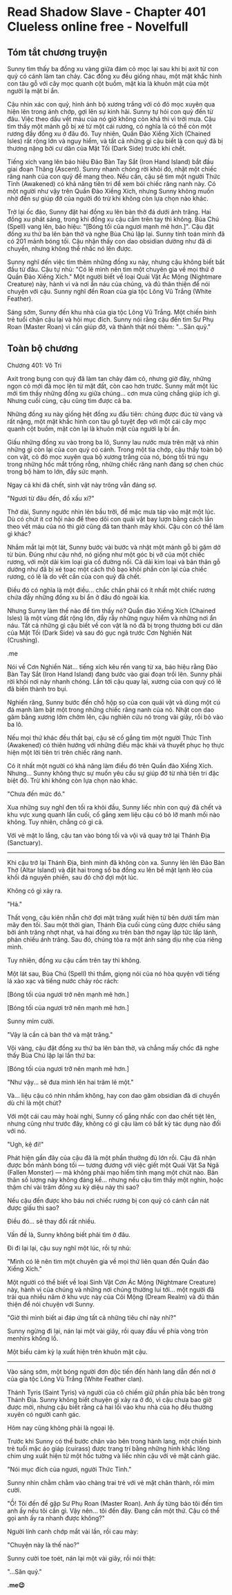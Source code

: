 # Read Shadow Slave - Chapter 401 Clueless online free - Novelfull

## Tóm tắt chương truyện

Sunny tìm thấy ba đồng xu vàng giữa đám cỏ mọc lại sau khi bị axit từ con quỷ có cánh làm tan chảy. Các đồng xu đều giống nhau, một mặt khắc hình con tàu gỗ với cây mọc quanh cột buồm, mặt kia là khuôn mặt của một người lạ mặt bí ẩn.

Cậu nhìn xác con quỷ, hình ảnh bộ xương trắng với cỏ đỏ mọc xuyên qua hiện lên trong ánh chớp, gợi lên sự kinh hãi. Sunny tự hỏi con quỷ đến từ đâu. Việc theo dấu vết máu của nó giờ không còn khả thi vì trời mưa. Cậu tìm thấy một mảnh gỗ bị xé từ một cái rương, có nghĩa là có thể còn một rương đầy đồng xu ở đâu đó. Tuy nhiên, Quần Đảo Xiềng Xích (Chained Isles) rất rộng lớn và nguy hiểm, và tất cả những gì cậu biết là con quỷ đã bị thương nặng bởi cư dân của Mặt Tối (Dark Side) trước khi chết.

Tiếng xích vang lên báo hiệu Đảo Bàn Tay Sắt (Iron Hand Island) bắt đầu giai đoạn Thăng (Ascent). Sunny nhanh chóng rời khỏi đó, nhặt một chiếc răng nanh của con quỷ để mang theo. Nếu cần, cậu sẽ tìm một người Thức Tỉnh (Awakened) có khả năng tiên tri để xem bói chiếc răng nanh này. Có một người như vậy trên Quần Đảo Xiềng Xích, nhưng Sunny không muốn nhờ đến sự giúp đỡ của người đó trừ khi không còn lựa chọn nào khác.

Trở lại ốc đảo, Sunny đặt hai đồng xu lên bàn thờ đá dưới ánh trăng. Hai đồng xu phát sáng, trong khi đồng xu cậu cầm trên tay thì không. Bùa Chú (Spell) vang lên, báo hiệu: "[Bóng tối của ngươi mạnh mẽ hơn.]". Cậu đặt đồng xu thứ ba lên bàn thờ và nghe Bùa Chú lặp lại. Sunny tính toán mình đã có 201 mảnh bóng tối. Cậu nhận thấy con dao obsidian dường như đã di chuyển, nhưng không thể nhấc nó lên được.

Sunny nghĩ đến việc tìm thêm những đồng xu này, nhưng cậu không biết bắt đầu từ đâu. Cậu tự nhủ: "Có lẽ mình nên tìm một chuyên gia về mọi thứ ở Quần Đảo Xiềng Xích." Một người biết về loại Quái Vật Ác Mộng (Nightmare Creature) này, hành vi và nơi ẩn náu của chúng, và đủ thân thiện để nói chuyện với cậu. Sunny nghĩ đến Roan của gia tộc Lông Vũ Trắng (White Feather).

Sáng sớm, Sunny đến khu nhà của gia tộc Lông Vũ Trắng. Một chiến binh trẻ tuổi chặn cậu lại và hỏi mục đích. Sunny nói rằng cậu đến tìm Sư Phụ Roan (Master Roan) vì cần giúp đỡ, và thành thật nói thêm: "...Săn quỷ."

## Toàn bộ chương

Chương 401: Vô Tri

Axit trong bụng con quỷ đã làm tan chảy đám cỏ, nhưng giờ đây, những ngọn cỏ mới đã mọc lên từ mặt đất, còn cao hơn trước. Sunny mất một lúc mới tìm thấy những đồng xu giữa chúng... cơn mưa cũng chẳng giúp ích gì. Nhưng cuối cùng, cậu cũng tìm được cả ba.

Những đồng xu này giống hệt đồng xu đầu tiên: chúng được đúc từ vàng và rất nặng, một mặt khắc hình con tàu gỗ tuyệt đẹp với một cái cây mọc quanh cột buồm, mặt còn lại là khuôn mặt của người lạ bí ẩn.

Giấu những đồng xu vào trong ba lô, Sunny lau nước mưa trên mặt và nhìn những gì còn lại của con quỷ có cánh. Trong một tia chớp, cậu thấy toàn bộ con vật, cỏ đỏ mọc xuyên qua bộ xương trắng của nó, bóng tối trú ngụ trong những hốc mắt trống rỗng, những chiếc răng nanh đáng sợ chen chúc trong bộ hàm to lớn, đầy sức mạnh.

Ngay cả khi đã chết, sinh vật này trông vẫn đáng sợ.

"Ngươi từ đâu đến, đồ xấu xí?"

Thở dài, Sunny ngước nhìn lên bầu trời, để mặc mưa táp vào mặt một lúc. Dù có chút ít cơ hội nào để theo dõi con quái vật bay lượn bằng cách lần theo vết máu của nó thì giờ cũng đã tan thành mây khói. Cậu còn có thể làm gì khác?

Nhắm mắt lại một lát, Sunny bước vài bước và nhặt một mảnh gỗ bị gặm dở từ bùn. Đúng như cậu nhớ, nó giống như một góc bị vỡ của một chiếc rương, với một dải kim loại gia cố đường nối. Cả dải kim loại và bản thân gỗ dường như đã bị xé toạc một cách thô bạo khỏi phần còn lại của chiếc rương, có lẽ là do vết cắn của con quỷ đã chết.

Điều đó có nghĩa là một điều... chắc chắn phải có ít nhất một chiếc rương chứa đầy những đồng xu bí ẩn ở đâu đó ngoài kia.

Nhưng Sunny làm thế nào để tìm thấy nó? Quần đảo Xiềng Xích (Chained Isles) là một vùng đất rộng lớn, đầy rẫy những nguy hiểm và những nơi ẩn náu. Tất cả những gì cậu biết về con vật là nó đã bị trọng thương bởi cư dân của Mặt Tối (Dark Side) và sau đó gục ngã trước Cơn Nghiền Nát (Crushing).

.me

Nói về Cơn Nghiền Nát... tiếng xích kêu rền vang từ xa, báo hiệu rằng Đảo Bàn Tay Sắt (Iron Hand Island) đang bước vào giai đoạn trồi lên. Sunny phải rời khỏi nơi này nhanh chóng. Lần tới cậu quay lại, xương của con quỷ có lẽ đã biến thành tro bụi.

Nghiến răng, Sunny bước đến chỗ hộp sọ của con quái vật và dùng một cú đá mạnh làm bật một trong những chiếc răng nanh của nó. Nhặt con dao găm bằng xương lởm chởm lên, cậu nghiên cứu nó trong vài giây, rồi bỏ vào ba lô.

Nếu mọi thứ khác đều thất bại, cậu sẽ cố gắng tìm một người Thức Tỉnh (Awakened) có thiên hướng với những điều mặc khải và thuyết phục họ thực hiện một lời tiên tri trên chiếc răng nanh.

Có ít nhất một người có khả năng làm điều đó trên Quần đảo Xiềng Xích. Nhưng... Sunny không thực sự muốn yêu cầu sự giúp đỡ từ nhà tiên tri đặc biệt đó. Trừ khi không còn lựa chọn nào khác.

"Chưa đến mức đó."

Xua những suy nghĩ đen tối ra khỏi đầu, Sunny liếc nhìn con quỷ đã chết và khu vực xung quanh lần cuối, cố gắng xem liệu cậu có bỏ lỡ manh mối nào không. Tuy nhiên, chẳng có gì cả.

Với vẻ mặt lo lắng, cậu tan vào bóng tối và vội vã quay trở lại Thánh Địa (Sanctuary).

***

Khi cậu trở lại Thánh Địa, bình minh đã không còn xa. Sunny lẻn lên Đảo Bàn Thờ (Altar Island) và đặt hai trong số ba đồng xu lên bề mặt lạnh lẽo của khối đá nguyên phiến, sau đó chờ đợi một lúc.

Không có gì xảy ra.

"Hả."

Thất vọng, cậu kiên nhẫn chờ đợi mặt trăng xuất hiện từ bên dưới tấm màn mây đen tối. Sau một thời gian, Thánh Địa cuối cùng cũng được chiếu sáng bởi ánh trăng nhợt nhạt, và hai đồng xu trên bàn thờ ngay lập tức lấp lánh, phản chiếu ánh trăng. Sau đó, chúng tỏa ra một ánh sáng dịu nhẹ của riêng mình.

Tuy nhiên, đồng xu cậu cầm trên tay thì không.

Một lát sau, Bùa Chú (Spell) thì thầm, giọng nói của nó hòa quyện với tiếng lá xào xạc và tiếng nước chảy róc rách:

[Bóng tối của ngươi trở nên mạnh mẽ hơn.]

[Bóng tối của ngươi trở nên mạnh mẽ hơn.]

Sunny mỉm cười.

"Vậy là cần cả bàn thờ và mặt trăng."

Vội vàng, cậu đặt đồng xu thứ ba lên bàn thờ, và chẳng mấy chốc đã nghe thấy Bùa Chú lặp lại lần thứ ba:

[Bóng tối của ngươi trở nên mạnh mẽ hơn.]

"Như vậy... sẽ đưa mình lên hai trăm lẻ một."

Và... liệu cậu có nhìn nhầm không, hay con dao găm obsidian đã di chuyển dù chỉ là một chút?

Với một cái cau mày hoài nghi, Sunny cố gắng nhấc con dao chết tiệt lên, nhưng cũng như trước đây, không có gì cậu làm có bất kỳ tác dụng nào đối với nó.

"Ugh, kệ đi!"

Phát hiện gần đây của cậu đã là một phần thưởng đủ lớn rồi. Cậu đã nhận được bốn mảnh bóng tối — tương đương với việc giết một Quái Vật Sa Ngã (Fallen Monster) — mà không phải mạo hiểm tính mạng một chút nào. Bản thân số lượng này không đáng kể... nhưng nếu cậu tìm thấy một nghìn, hoặc thậm chí vài trăm đồng xu kỳ diệu này thì sao?

Nếu cậu đến được kho báu nơi chiếc rương bị con quỷ có cánh cắn nát được giấu thì sao?

Điều đó... sẽ thay đổi rất nhiều.

Vấn đề là, Sunny không biết phải tìm ở đâu.

Đi đi lại lại, cậu suy nghĩ một lúc, rồi tự nhủ:

"Mình có lẽ nên tìm một chuyên gia về mọi thứ liên quan đến Quần đảo Xiềng Xích."

Một người có thể biết về loại Sinh Vật Cơn Ác Mộng (Nightmare Creature) này, hành vi của chúng và những nơi chúng thường lui tới... một người đã trải qua nhiều năm ở khu vực này của Cõi Mộng (Dream Realm) và đủ thân thiện để nói chuyện với Sunny.

"Giờ thì mình biết ai đáp ứng tất cả những tiêu chí này nhỉ?"

Sunny ngừng đi lại, nán lại một vài giây, rồi quay đầu về phía vòng tròn menhirs khổng lồ.

Một biểu cảm kỳ lạ xuất hiện trên khuôn mặt cậu.

***

Vào sáng sớm, một bóng người đơn độc tiến đến hành lang dẫn đến nơi ở của gia tộc Lông Vũ Trắng (White Feather clan).

Thánh Tyris (Saint Tyris) và người của cô chiếm giữ phần phía bắc bên trong Thánh Địa. Sunny không biết chuyện gì xảy ra ở đó, vì cậu chưa bao giờ được mời, nhưng cậu biết rằng cả hai lối vào khu nhà của họ đều thường xuyên có người canh gác.

Hôm nay cũng không phải là ngoại lệ.

Trước khi Sunny có thể bước chân vào bên trong hành lang, một chiến binh trẻ tuổi mặc áo giáp (cuirass) được trang trí bằng những hình khắc lông chim ưng xuất hiện từ một hốc tường và liếc nhìn cậu với vẻ mặt cảnh giác.

"Nói mục đích của ngươi, người Thức Tỉnh."

Sunny nhìn chằm chằm vào chàng trai trẻ với vẻ mặt chân thành, rồi mỉm cười.

"Ồ! Tôi đến để gặp Sư Phụ Roan (Master Roan). Anh ấy từng bảo tôi đến tìm anh ấy nếu tôi cần gì. Vậy nên... tôi đến đây. Đang cần một thứ. Cậu có thể gọi anh ấy ra nhanh được không?"

Người lính canh chớp mắt vài lần, rồi cau mày:

"Chuyện này là thế nào?"

Sunny cười toe toét, nán lại một vài giây, rồi nói thật:

"...Săn quỷ."

**.me😉**